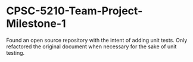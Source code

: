 # CPSC-5210-Team-Project-Milestone-1
Found an open source repository with the intent of adding unit tests. Only refactored the original document when necessary for the sake of unit testing.
